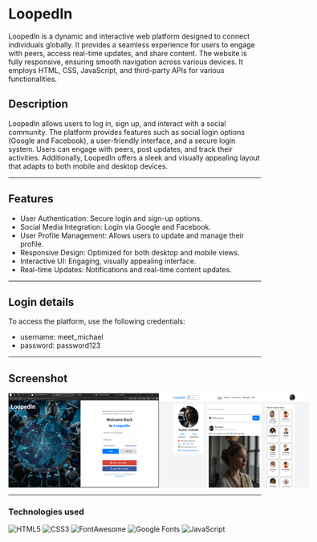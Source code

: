 # LoopedIn

LoopedIn is a dynamic and interactive web platform designed to connect individuals globally. It provides a seamless experience for users to engage with peers, access real-time updates, and share content. The website is fully responsive, ensuring smooth navigation across various devices. It employs HTML, CSS, JavaScript, and third-party APIs for various functionalities.

## Description

LoopedIn allows users to log in, sign up, and interact with a social community. The platform provides features such as social login options (Google and Facebook), a user-friendly interface, and a secure login system. Users can engage with peers, post updates, and track their activities. Additionally, LoopedIn offers a sleek and visually appealing layout that adapts to both mobile and desktop devices.

---

## Features

- User Authentication: Secure login and sign-up options.
- Social Media Integration: Login via Google and Facebook.
- User Profile Management: Allows users to update and manage their profile.
- Responsive Design: Optimized for both desktop and mobile views.
- Interactive UI: Engaging, visually appealing interface.
- Real-time Updates: Notifications and real-time content updates.

---

## Login details
To access the platform, use the following credentials:

-  username: meet_michael
- password: password123

---

## Screenshot

<div style="display: flex; justify-content: space-between;">
  <img src="./assets/img/loginpage.png" width="300">
  <img src="./assets/img/homepage.png" width="300">
</div>


---

### Technologies used
![HTML5](https://img.shields.io/badge/HTML5-%23E34F26.svg?style=flat&logo=html5&logoColor=white)
![CSS3](https://img.shields.io/badge/CSS3-%231572B6.svg?style=flat&logo=css3&logoColor=white)
![FontAwesome](https://img.shields.io/badge/FontAwesome-%23339AF0.svg?style=flat&logo=font-awesome&logoColor=white)
![Google Fonts](https://img.shields.io/badge/Google%20Fonts-%234285F4.svg?style=flat&logo=google&logoColor=white)
![JavaScript](https://img.shields.io/badge/JavaScript-%23F7DF1E.svg?style=flat&logo=javascript&logoColor=black)